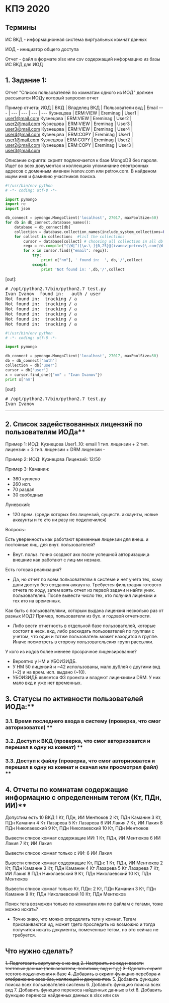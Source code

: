 # КПЭ 2020


## Термины

ИС ВКД - информационная система виртуальных комнат данных

ИОД - инициатор общего доступа

Отчет - файл в формате xlsx или csv содержащий информацию из базы ИС ВКД для ИОД

## 1.  Задание 1:
Отчет "Список пользователей по комнатам одного из ИОД" должен рассылатся ИОДу который запросил отчет 
 
Пример отчета:
ИОД | ВКД | Владелец ВКД | Пользователи вкд | Email
--- | --- | --- | --- | ---
Кузнецова | ERM:VIEW | Ereminag | User1 | user1@mail.com
Кузнецова | ERM:VIEW | Ereminag | User2 | user2@mail.com
Кузнецова | ERM:VIEW | Ereminag | User3 | user3@mail.com
Кузнецова | ERM:VIEW | Ereminag | User4 | user4@mail.com
Кузнецова | ERM:COPY | Ereminag | User1 | user1@mail.com
Кузнецова | ERM:COPY | Ereminag | User2 | user2@mail.com
Кузнецова | ERM:COPY | Ereminag | User3 | user3@mail.com
 
Описание скрипта: скрипт подлкючается к базе MongoDB без пароля. Ищет во всех документах и коллекциях упоминание електронных адресов с доменным именем ivanov.com или petrov.com.
В найденом ищем имя и фамилию участников поиска.

```python
#!/usr/bin/env python
# -*- coding: utf-8 -*-

import pymongo
import re
import json

db_connect = pymongo.MongoClient('localhost', 27017, maxPoolSize=50)
for db in db_connect.database_names():
    database = db_connect[db]
    collection = database.collection_names(include_system_collections=False)
    for collect in collection:  #list the collections
        cursor = database[collect] # choosing all collection in all db
        regx = re.compile("(\W|^)[\w.\-]{0,25}@(ivanov|petrov)\.com(\W|$)", re.IGNORECASE)
        for x in cursor.find({"email": regx}):
            try:
                print x["nm"], ' found in:  ', db,'/',collect
            except:
                print 'Not found in: ',db,'/',collect
```
[out]: 
<pre>
# /opt/python2.7/bin/python2.7 test.py
Ivan Ivanov  found in:   auth / user
Not found in:  tracking / a
Not found in:  tracking / a
Not found in:  tracking / a
Not found in:  tracking / a
Not found in:  tracking / a
Not found in:  tracking / a
</pre>

```python
#!/usr/bin/env python
# -*- coding: utf-8 -*-

import pymongo

db_connect = pymongo.MongoClient('localhost', 27017, maxPoolSize=50)
db = db_connect['auth']
collection = db['user']
cursor = db['user']
x = cursor.find_one({"nm" : "Ivan Ivanov"})
print x['nm']
```
[out]: 
<pre>
# /opt/python2.7/bin/python2.7 test.py
Ivan Ivanov
</pre>

---

 ## 2. Список задействованных лицензий по пользователям ИОДа**
 
Пример 1:
ИОД: Кузнецова
User1..10: email
1 тип. лицензии +
2 тип. лицензии +
3 тип. лицензии +
DRM лицензии -

Пример 2:
ИОД: Кузнецова
Лицензий: 12/50 

Пример 3:
Каманин: 
  - 360 куплено
  - 260 исп.
  - 70 раздал
  - 30 свободных

Луневский:
  - 120 врем. (среди которых без лицензий, существ. аккаунты, новые аккаунты и те кто ни разу не подключился)

Вопросы:

Есть уверенность как работают временные лицензии для внеш. и постояные лиц. для внут. пользователей?
  - Внут. польз. точно создают акк после успешной авторизации,а внешние как работают с лиц-ми незнаю. 

Есть готовая реализация?
 - Да, но отчет по всем пользователям в системе и нет учета тех, кому дали доступ без создания аккаунта. Требуется фильтрация готового отчета по иоду, затем взять отчет из первой задачи и найти уник. пользователей. После вывести число тех, кто получил лицензии и тех кто на временных.

Как быть с пользователями, которым выдана лицензия несколько раз от разных ИОД? Пример, пользователи из бух. и годовой отчетности.
  - Либо вести  отчетность в отдельной базе пользователей, которые состоят в неск. вкд, либо раскидать пользователей по группам с учетом, что один и тотже пользователь может находится в группе. Иначе посмотреть в сторону пользовательских групп рассылки.

У кого из иодов более менеее прозрачное лицензирование?
  - Вероятно у НМ и УБОИЗИДБ. 
  - У НМ 50 лицензий и ~42 использованы, мало дублей с другими вкд (~2) и на врем. исп. выдано (~10).
  - УБОИЗИДБ является ФЗ проекта и владеют лицензиями DRM. У них мало вкд и уже нет временных.

## 3. Статусы по активности пользователей ИОДа:**
### 3.1. Время последнего входа в систему (проверка, что смог авторизоватся) **
### 3.2. Доступ к ВКД (проверка, что смог авторизоватся и перешел в одну из комнат) **
### 3.3. Доступ к файлу (проверка, что смог авторизоватся и перешел в одну из комнат и скачал или просмотрел файл) **

## 4. Отчеты по комнатам содержащие информацию с определенным тегом (Кт, ПДн, ИИ)**

Допустим есть 10 ВКД
1 Кт, ПДн, ИИ     Ментюков
2 Кт, ПДн             Каманин
3 Кт, ПДн             Каманин
4 Кт                      Лазарева
5 Кт                      Лазарева
6 ИИ                     Лакия
7 Кт, ИИ               Лакия
8 ПДн                   Николаевский
9 Кт, ПДн             Николаевский
10 Кт, ПДн          Ментюков

Вывести список комнат 
содержащие ИИ:
1 Кт, ПДн, ИИ     Ментюков
6 ИИ                     Лакия
7 Кт, ИИ               Лакия

Вывести список комнат 
только с ИИ:
6 ИИ                     Лакия

Вывести список комнат 
содержащие Кт, ПДн:
1 Кт, ПДн, ИИ     Ментюков
2 Кт, ПДн             Каманин
3 Кт, ПДн             Каманин
4 Кт                      Лазарева
5 Кт                      Лазарева
7 Кт, ИИ               Лакия
8 ПДн                   Николаевский
9 Кт, ПДн             Николаевский
10 Кт, ПДн          Ментюков

Вывести список комнат 
только Кт, ПДн:
2 Кт, ПДн             Каманин
3 Кт, ПДн             Каманин
9 Кт, ПДн             Николаевский
10 Кт, ПДн          Ментюков

Поиск тега возможен только по комнатам или по файлам с тегами, тоже можно искать?
  - Точно знаю, что можно определить теги у комнат. Тегам присваиваются ид, может гдето проследить их возможно и тогда получится искать документы, помеченные тегом, но это сейчас не требуется.




## Что нужно сделать?
~~1. Подготовить виртуалку с ис вкд~~
~~2. Настроить ис вкд и ввести тестовые данные (пользователи, политики, вкд и т.д.)~~
~~3. Сделать скрипт тестого подключения к базе~~
~~4. Добавить в скрипт функцию перебора и отображение всех баз, коллекций и документов.~~
 5. Добавить функцию поиска всех пользователей системы
 6. Добавить функцию поиска всех вкд
 7. Добавить функцию переноса найденных данных в txt
 8. Добавить функцию переноса найденных данных в xlsx или csv




